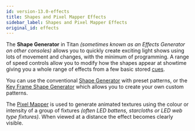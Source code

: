 ```yaml
---
id: version-13.0-effects
title: Shapes and Pixel Mapper Effects
sidebar_label: Shapes and Pixel Mapper Effects
original_id: effects
---
```


The **Shape Generator** in Titan *(sometimes known as an Effects Generator on
other consoles)* allows you to quickly create exciting light shows using
lots of movement and changes, with the minimum of programming. A range
of speed controls allow you to modify how the shapes appear at showtime
giving you a whole range of effects from a few basic stored [cues](cues.md).

You can use the conventional 
[Shape Generator](effects/shape-generator.md) with preset patterns, or
the [Key Frame Shape Generator](effects/key-frame-shapes.md) which allows you to create your own custom
patterns.

The [Pixel Mapper](effects/pixel-mapper.md) is used to generate animated textures using the colour
or intensity of a group of fixtures *(often LED battens, starcloths or
LED web type fixtures)*. When viewed at a distance the effect becomes
clearly visible.